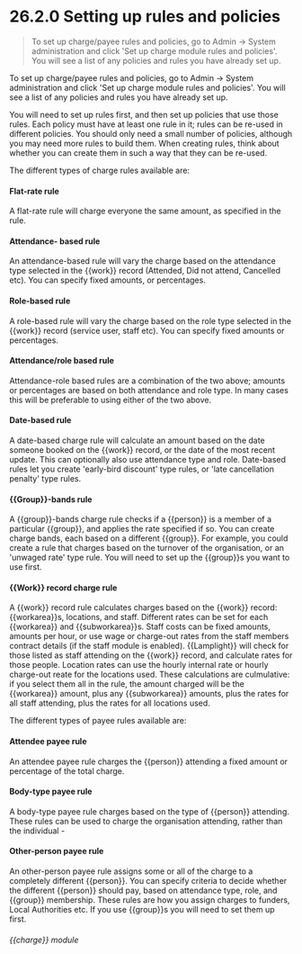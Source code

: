 # 26.2.0    Setting up rules and policies

> To set up charge/payee rules and policies, go to Admin -> System administration and click 'Set up charge module rules and policies'. You will see a list of any policies and rules you have already set up. 

To set up charge/payee rules and policies, go to Admin -> System administration and click 'Set up charge module rules and policies'. You will see a list of any policies and rules you have already set up. 

You will need to set up rules first, and then set up policies that use those rules. Each policy must have at least one rule in it; rules can be re-used in different policies. You should only need a small number of policies, although you may need more rules to build them. When creating rules, think about whether you can create them in such a way that they can be re-used. 

The different types of charge rules available are: 

#### Flat-rate rule

A flat-rate rule will charge everyone the same amount, as specified in the rule.

#### Attendance- based rule

An attendance-based rule will vary the charge based on the attendance type selected in the {{work}} record (Attended, Did not attend, Cancelled etc). You can specify fixed amounts, or percentages.

#### Role-based rule

A role-based rule will vary the charge based on the role type selected in the {{work}} record (service user, staff etc). You can specify fixed amounts or percentages.

#### Attendance/role based rule

Attendance-role based rules are a combination of the two above; amounts or percentages are based on both attendance and role type. In many cases this will be preferable to using either of the two above.

#### Date-based rule

A date-based charge rule will calculate an amount based on the date someone booked on the {{work}} record, or the date of the most recent update. This can optionally also use attendance type and role. Date-based rules let you create 'early-bird discount' type rules, or 'late cancellation penalty' type rules.

#### {{Group}}-bands rule

A {{group}}-bands charge rule checks if a {{person}} is a member of a particular {{group}}, and applies the rate specified if so. You can create charge bands, each based on a different {{group}}. For example, you could create a rule that charges based on the turnover of the organisation, or an 'unwaged rate' type rule. You will need to set up the {{group}}s you want to use first.

#### {{Work}} record charge rule

A {{work}} record rule calculates charges based on the {{work}} record: {{workarea}}s, locations, and staff. Different rates can be set for each {{workarea}} and {{subworkarea}}s. Staff costs can be fixed amounts, amounts per hour, or use wage or charge-out rates from the staff members contract details (if the staff module is enabled). {{Lamplight}} will check for those listed as staff attending on the {{work}} record, and calculate rates for those people. Location rates can use the hourly internal rate or hourly charge-out reate for the locations used. These calculations are culmulative: if you select them all in the rule, the amount charged will be the {{workarea}} amount, plus any {{subworkarea}} amounts, plus the rates for all staff attending, plus the rates for all locations used. 

The different types of payee rules available are: 

#### Attendee payee rule

An attendee payee rule charges the {{person}} attending a fixed amount or percentage of the total charge.

#### Body-type payee rule

A body-type payee rule charges based on the type of {{person}} attending. These rules can be used to charge the organisation attending, rather than the individual - 

#### Other-person payee rule

An other-person payee rule assigns some or all of the charge to a completely different {{person}}. You can specify criteria to decide whether the different {{person}} should pay, based on attendance type, role, and {{group}} membership. These rules are how you assign charges to funders, Local Authorities etc. If you use {{group}}s you will need to set them up first. 

###### {{charge}} module

